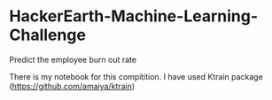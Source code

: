 # HackerEarth-Machine-Learning-Challenge
Predict the employee burn out rate

There is my notebook for this compitition. 
I have used Ktrain package (https://github.com/amaiya/ktrain)
